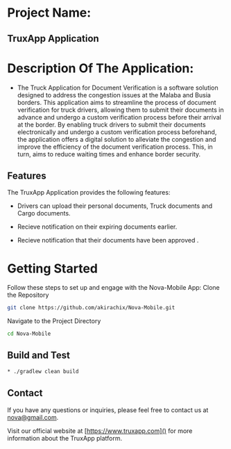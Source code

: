 # Project Name:
## TruxApp Application

# Description Of The Application:
* The Truck Application for Document Verification is a software solution designed to address the congestion issues at the Malaba and Busia borders. This application   aims to streamline the process of document verification for truck drivers, allowing them to submit their documents in advance and undergo a custom verification process before their arrival at the border. By enabling truck drivers to submit their documents electronically and undergo a custom verification process beforehand, the application offers a digital solution to alleviate the congestion and improve the efficiency of the document verification process. This, in turn, aims to reduce waiting times and enhance border security.

## Features

The TruxApp Application provides the following features:

-  Drivers can upload their personal documents, Truck documents and Cargo documents.

- Recieve notification on their expiring documents earlier.

-  Recieve notification that their documents have been approved .

# Getting Started

Follow these steps to set up and engage with the Nova-Mobile App:
Clone the Repository
```sh
git clone https://github.com/akirachix/Nova-Mobile.git
```
Navigate to the Project Directory
```sh
cd Nova-Mobile
```

## Build and Test
```sh
* ./gradlew clean build
```

## Contact

If you have any questions or inquiries, please feel free to contact us at nova@gmail.com.

Visit our official website at [https://www.truxapp.com]() for more information about the TruxApp platform.



